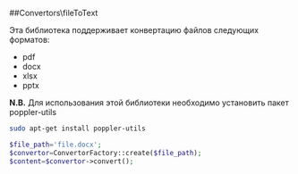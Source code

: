 ##Convertors\fileToText

Эта библиотека поддерживает конвертацию файлов следующих форматов:

* pdf
* docx
* xlsx
* pptx

**N.B.** Для использования этой библиотеки необходимо установить пакет poppler-utils

```bash
sudo apt-get install poppler-utils
```


```php
$file_path='file.docx';
$convertor=ConvertorFactory::create($file_path);
$content=$convertor->convert();
```
